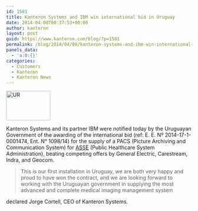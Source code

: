 ```yaml
---
id: 1581
title: Kanteron Systems and IBM win international bid in Uruguay
date: 2014-04-08T00:37:53+00:00
author: kanteron
layout: post
guid: https://www.kanteron.com/blog/?p=1581
permalink: /blog/2014/04/08/kanteron-systems-and-ibm-win-international-bid-in-uruguay/
panels_data:
  - 'a:0:{}'
categories:
  - Customers
  - Kanteron
  - Kanteron News
---
```

<img class="aligncenter" alt="UR" src="httpss://upload.wikimedia.org/wikipedia/commons/thumb/f/fe/Flag_of_Uruguay.svg/120px-Flag_of_Uruguay.svg.png" width="120" height="80" />

Kanteron Systems and its partner IBM were notified today by the Uruguayan Government of the awarding of the international bid (ref: E. E. Nº 2014-17-1-0001474, Ent. N° 1098/14) for the supply of a PACS (Picture Archiving and Communication System) for <a title="https://www.asse.com.uy/" href="https://www.asse.com.uy/" target="_blank">ASSE</a> (Public Healthcare System Administration), beating competing offers by General Electric, Carestream, Indra, and Geocom.

> This is our first installation in Uruguay, we are both very happy and proud to have won the contract, and we are looking forward to working with the Uruguayan government in supplying the most advanced and complete medical imaging management system

declared Jorge Cortell, CEO of Kanteron Systems.